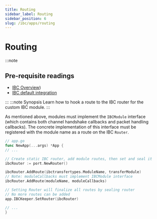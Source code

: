 ```yaml
---
title: Routing
sidebar_label: Routing
sidebar_position: 6
slug: /ibc/apps/routing
---
```


# Routing

:::note

## Pre-requisite readings

- [IBC Overview](../01-overview.md))
- [IBC default integration](../02-integration.md)

:::
:::note Synopsis
Learn how to hook a route to the IBC router for the custom IBC module.
:::

As mentioned above, modules must implement the `IBCModule` interface (which contains both channel
handshake callbacks and packet handling callbacks). The concrete implementation of this interface
must be registered with the module name as a route on the IBC `Router`.

```go
// app.go
func NewApp(...args) *App {
// ...

// Create static IBC router, add module routes, then set and seal it
ibcRouter := port.NewRouter()

ibcRouter.AddRoute(ibctransfertypes.ModuleName, transferModule)
// Note: moduleCallbacks must implement IBCModule interface
ibcRouter.AddRoute(moduleName, moduleCallbacks)

// Setting Router will finalize all routes by sealing router
// No more routes can be added
app.IBCKeeper.SetRouter(ibcRouter)

// ...
}
```
